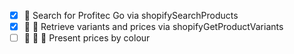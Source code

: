 - [x] 🔄 Search for Profitec Go via shopifySearchProducts
- [x] 🔄 🔄 Retrieve variants and prices via shopifyGetProductVariants
- [ ] 🔄 🔄 🔄 Present prices by colour